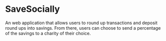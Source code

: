 # SaveSocially
An web application that allows users to round up transactions and deposit round ups into savings. From there, users can choose to send a percentage of the savings to a charity of their choice.
